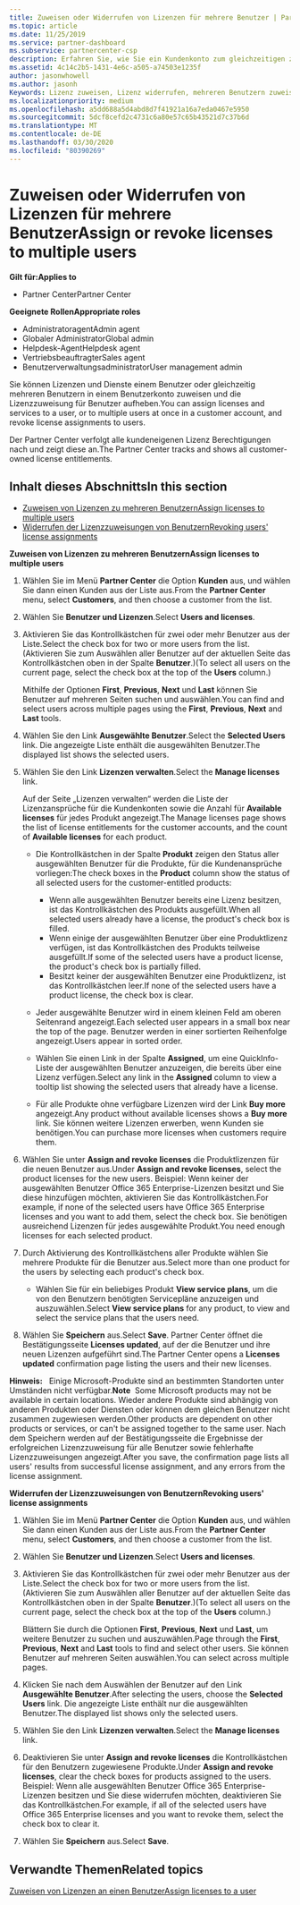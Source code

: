 ```yaml
---
title: Zuweisen oder Widerrufen von Lizenzen für mehrere Benutzer | Partner Center
ms.topic: article
ms.date: 11/25/2019
ms.service: partner-dashboard
ms.subservice: partnercenter-csp
description: Erfahren Sie, wie Sie ein Kundenkonto zum gleichzeitigen zuweisen oder widerrufen von Lizenzen und Diensten für einen oder mehrere Benutzer verwenden.
ms.assetid: 4c14c2b5-1431-4e6c-a505-a74503e1235f
author: jasonwhowell
ms.author: jasonh
Keywords: Lizenz zuweisen, Lizenz widerrufen, mehreren Benutzern zuweisen,
ms.localizationpriority: medium
ms.openlocfilehash: a5dd688a5d4abd8d7f41921a16a7eda0467e5950
ms.sourcegitcommit: 5dcf8cefd2c4731c6a80e57c65b43521d7c37b6d
ms.translationtype: MT
ms.contentlocale: de-DE
ms.lasthandoff: 03/30/2020
ms.locfileid: "80390269"
---
```

# <a name="assign-or-revoke-licenses-to-multiple-users"></a><span data-ttu-id="0baf2-104">Zuweisen oder Widerrufen von Lizenzen für mehrere Benutzer</span><span class="sxs-lookup"><span data-stu-id="0baf2-104">Assign or revoke licenses to multiple users</span></span>

<span data-ttu-id="0baf2-105">**Gilt für:**</span><span class="sxs-lookup"><span data-stu-id="0baf2-105">**Applies to**</span></span>

- <span data-ttu-id="0baf2-106">Partner Center</span><span class="sxs-lookup"><span data-stu-id="0baf2-106">Partner Center</span></span>

<span data-ttu-id="0baf2-107">**Geeignete Rollen**</span><span class="sxs-lookup"><span data-stu-id="0baf2-107">**Appropriate roles**</span></span>

- <span data-ttu-id="0baf2-108">Administratoragent</span><span class="sxs-lookup"><span data-stu-id="0baf2-108">Admin agent</span></span>
- <span data-ttu-id="0baf2-109">Globaler Administrator</span><span class="sxs-lookup"><span data-stu-id="0baf2-109">Global admin</span></span>
- <span data-ttu-id="0baf2-110">Helpdesk-Agent</span><span class="sxs-lookup"><span data-stu-id="0baf2-110">Helpdesk agent</span></span>
- <span data-ttu-id="0baf2-111">Vertriebsbeauftragter</span><span class="sxs-lookup"><span data-stu-id="0baf2-111">Sales agent</span></span>
- <span data-ttu-id="0baf2-112">Benutzerverwaltungsadministrator</span><span class="sxs-lookup"><span data-stu-id="0baf2-112">User management admin</span></span>

<span data-ttu-id="0baf2-113">Sie können Lizenzen und Dienste einem Benutzer oder gleichzeitig mehreren Benutzern in einem Benutzerkonto zuweisen und die Lizenzzuweisung für Benutzer aufheben.</span><span class="sxs-lookup"><span data-stu-id="0baf2-113">You can assign licenses and services to a user, or to multiple users at once in a customer account, and revoke license assignments to users.</span></span>

<span data-ttu-id="0baf2-114">Der Partner Center verfolgt alle kundeneigenen Lizenz Berechtigungen nach und zeigt diese an.</span><span class="sxs-lookup"><span data-stu-id="0baf2-114">The Partner Center tracks and shows all customer-owned license entitlements.</span></span>

## <a name="in-this-section"></a><span data-ttu-id="0baf2-115">Inhalt dieses Abschnitts</span><span class="sxs-lookup"><span data-stu-id="0baf2-115">In this section</span></span>


- [<span data-ttu-id="0baf2-116">Zuweisen von Lizenzen zu mehreren Benutzern</span><span class="sxs-lookup"><span data-stu-id="0baf2-116">Assign licenses to multiple users</span></span>](#assign-licenses-to-groups)
- [<span data-ttu-id="0baf2-117">Widerrufen der Lizenzzuweisungen von Benutzern</span><span class="sxs-lookup"><span data-stu-id="0baf2-117">Revoking users' license assignments</span></span>](#revoking-licenses)

<a href="" id="assign-licenses-to-groups"></a>
<span data-ttu-id="0baf2-118">**Zuweisen von Lizenzen zu mehreren Benutzern**</span><span class="sxs-lookup"><span data-stu-id="0baf2-118">**Assign licenses to multiple users**</span></span>

1. <span data-ttu-id="0baf2-119">Wählen Sie im Menü **Partner Center** die Option **Kunden** aus, und wählen Sie dann einen Kunden aus der Liste aus.</span><span class="sxs-lookup"><span data-stu-id="0baf2-119">From the **Partner Center** menu, select **Customers**, and then choose a customer from the list.</span></span>

2. <span data-ttu-id="0baf2-120">Wählen Sie **Benutzer und Lizenzen**.</span><span class="sxs-lookup"><span data-stu-id="0baf2-120">Select **Users and licenses**.</span></span>

3. <span data-ttu-id="0baf2-121">Aktivieren Sie das Kontrollkästchen für zwei oder mehr Benutzer aus der Liste.</span><span class="sxs-lookup"><span data-stu-id="0baf2-121">Select the check box for two or more users from the list.</span></span> <span data-ttu-id="0baf2-122">(Aktivieren Sie zum Auswählen aller Benutzer auf der aktuellen Seite das Kontrollkästchen oben in der Spalte **Benutzer**.)</span><span class="sxs-lookup"><span data-stu-id="0baf2-122">(To select all users on the current page, select the check box at the top of the **Users** column.)</span></span>

    <span data-ttu-id="0baf2-123">Mithilfe der Optionen **First**, **Previous**, **Next** und **Last** können Sie Benutzer auf mehreren Seiten suchen und auswählen.</span><span class="sxs-lookup"><span data-stu-id="0baf2-123">You can find and select users across multiple pages using the **First**, **Previous**, **Next** and **Last** tools.</span></span>

4. <span data-ttu-id="0baf2-124">Wählen Sie den Link **Ausgewählte Benutzer**.</span><span class="sxs-lookup"><span data-stu-id="0baf2-124">Select the **Selected Users** link.</span></span> <span data-ttu-id="0baf2-125">Die angezeigte Liste enthält die ausgewählten Benutzer.</span><span class="sxs-lookup"><span data-stu-id="0baf2-125">The displayed list shows the selected users.</span></span>

5. <span data-ttu-id="0baf2-126">Wählen Sie den Link **Lizenzen verwalten**.</span><span class="sxs-lookup"><span data-stu-id="0baf2-126">Select the **Manage licenses** link.</span></span>

    <span data-ttu-id="0baf2-127">Auf der Seite „Lizenzen verwalten“ werden die Liste der Lizenzansprüche für die Kundenkonten sowie die Anzahl für **Available licenses** für jedes Produkt angezeigt.</span><span class="sxs-lookup"><span data-stu-id="0baf2-127">The Manage licenses page shows the list of license entitlements for the customer accounts, and the count of **Available licenses** for each product.</span></span>

    -   <span data-ttu-id="0baf2-128">Die Kontrollkästchen in der Spalte **Produkt** zeigen den Status aller ausgewählten Benutzer für die Produkte, für die Kundenansprüche vorliegen:</span><span class="sxs-lookup"><span data-stu-id="0baf2-128">The check boxes in the **Product** column show the status of all selected users for the customer-entitled products:</span></span>

        -   <span data-ttu-id="0baf2-129">Wenn alle ausgewählten Benutzer bereits eine Lizenz besitzen, ist das Kontrollkästchen des Produkts ausgefüllt.</span><span class="sxs-lookup"><span data-stu-id="0baf2-129">When all selected users already have a license, the product's check box is filled.</span></span>
        -   <span data-ttu-id="0baf2-130">Wenn einige der ausgewählten Benutzer über eine Produktlizenz verfügen, ist das Kontrollkästchen des Produkts teilweise ausgefüllt.</span><span class="sxs-lookup"><span data-stu-id="0baf2-130">If some of the selected users have a product license, the product's check box is partially filled.</span></span>
        -   <span data-ttu-id="0baf2-131">Besitzt keiner der ausgewählten Benutzer eine Produktlizenz, ist das Kontrollkästchen leer.</span><span class="sxs-lookup"><span data-stu-id="0baf2-131">If none of the selected users have a product license, the check box is clear.</span></span>
    -   <span data-ttu-id="0baf2-132">Jeder ausgewählte Benutzer wird in einem kleinen Feld am oberen Seitenrand angezeigt.</span><span class="sxs-lookup"><span data-stu-id="0baf2-132">Each selected user appears in a small box near the top of the page.</span></span> <span data-ttu-id="0baf2-133">Benutzer werden in einer sortierten Reihenfolge angezeigt.</span><span class="sxs-lookup"><span data-stu-id="0baf2-133">Users appear in sorted order.</span></span>

    -   <span data-ttu-id="0baf2-134">Wählen Sie einen Link in der Spalte **Assigned**, um eine QuickInfo-Liste der ausgewählten Benutzer anzuzeigen, die bereits über eine Lizenz verfügen.</span><span class="sxs-lookup"><span data-stu-id="0baf2-134">Select any link in the **Assigned** column to view a tooltip list showing the selected users that already have a license.</span></span>

    -   <span data-ttu-id="0baf2-135">Für alle Produkte ohne verfügbare Lizenzen wird der Link **Buy more** angezeigt.</span><span class="sxs-lookup"><span data-stu-id="0baf2-135">Any product without available licenses shows a **Buy more** link.</span></span> <span data-ttu-id="0baf2-136">Sie können weitere Lizenzen erwerben, wenn Kunden sie benötigen.</span><span class="sxs-lookup"><span data-stu-id="0baf2-136">You can purchase more licenses when customers require them.</span></span>

6.  <span data-ttu-id="0baf2-137">Wählen Sie unter **Assign and revoke licenses** die Produktlizenzen für die neuen Benutzer aus.</span><span class="sxs-lookup"><span data-stu-id="0baf2-137">Under **Assign and revoke licenses**, select the product licenses for the new users.</span></span> <span data-ttu-id="0baf2-138">Beispiel: Wenn keiner der ausgewählten Benutzer Office 365 Enterprise-Lizenzen besitzt und Sie diese hinzufügen möchten, aktivieren Sie das Kontrollkästchen.</span><span class="sxs-lookup"><span data-stu-id="0baf2-138">For example, if none of the selected users have Office 365 Enterprise licenses and you want to add them, select the check box.</span></span> <span data-ttu-id="0baf2-139">Sie benötigen ausreichend Lizenzen für jedes ausgewählte Produkt.</span><span class="sxs-lookup"><span data-stu-id="0baf2-139">You need enough licenses for each selected product.</span></span>

7. <span data-ttu-id="0baf2-140">Durch Aktivierung des Kontrollkästchens aller Produkte wählen Sie mehrere Produkte für die Benutzer aus.</span><span class="sxs-lookup"><span data-stu-id="0baf2-140">Select more than one product for the users by selecting each product's check box.</span></span>
    -   <span data-ttu-id="0baf2-141">Wählen Sie für ein beliebiges Produkt **View service plans**, um die von den Benutzern benötigten Servicepläne anzuzeigen und auszuwählen.</span><span class="sxs-lookup"><span data-stu-id="0baf2-141">Select **View service plans** for any product, to view and select the service plans that the users need.</span></span>

8. <span data-ttu-id="0baf2-142">Wählen Sie **Speichern** aus.</span><span class="sxs-lookup"><span data-stu-id="0baf2-142">Select **Save**.</span></span> <span data-ttu-id="0baf2-143">Partner Center öffnet die Bestätigungsseite **Licenses updated**, auf der die Benutzer und ihre neuen Lizenzen aufgeführt sind.</span><span class="sxs-lookup"><span data-stu-id="0baf2-143">The Partner Center opens a **Licenses updated** confirmation page listing the users and their new licenses.</span></span>

<span data-ttu-id="0baf2-144">**Hinweis:**   Einige Microsoft-Produkte sind an bestimmten Standorten unter Umständen nicht verfügbar.</span><span class="sxs-lookup"><span data-stu-id="0baf2-144">**Note**  Some Microsoft products may not be available in certain locations.</span></span> <span data-ttu-id="0baf2-145">Wieder andere Produkte sind abhängig von anderen Produkten oder Diensten oder können dem gleichen Benutzer nicht zusammen zugewiesen werden.</span><span class="sxs-lookup"><span data-stu-id="0baf2-145">Other products are dependent on other products or services, or can't be assigned together to the same user.</span></span> <span data-ttu-id="0baf2-146">Nach dem Speichern werden auf der Bestätigungsseite die Ergebnisse der erfolgreichen Lizenzzuweisung für alle Benutzer sowie fehlerhafte Lizenzzuweisungen angezeigt.</span><span class="sxs-lookup"><span data-stu-id="0baf2-146">After you save, the confirmation page lists all users' results from successful license assignment, and any errors from the license assignment.</span></span>


<a href="" id="revoking-licenses"></a>
<span data-ttu-id="0baf2-147">**Widerrufen der Lizenzzuweisungen von Benutzern**</span><span class="sxs-lookup"><span data-stu-id="0baf2-147">**Revoking users' license assignments**</span></span>

1. <span data-ttu-id="0baf2-148">Wählen Sie im Menü **Partner Center** die Option **Kunden** aus, und wählen Sie dann einen Kunden aus der Liste aus.</span><span class="sxs-lookup"><span data-stu-id="0baf2-148">From the **Partner Center** menu, select **Customers**, and then choose a customer from the list.</span></span>

2. <span data-ttu-id="0baf2-149">Wählen Sie **Benutzer und Lizenzen**.</span><span class="sxs-lookup"><span data-stu-id="0baf2-149">Select **Users and licenses**.</span></span>

3. <span data-ttu-id="0baf2-150">Aktivieren Sie das Kontrollkästchen für zwei oder mehr Benutzer aus der Liste.</span><span class="sxs-lookup"><span data-stu-id="0baf2-150">Select the check box for two or more users from the list.</span></span> <span data-ttu-id="0baf2-151">(Aktivieren Sie zum Auswählen aller Benutzer auf der aktuellen Seite das Kontrollkästchen oben in der Spalte **Benutzer**.)</span><span class="sxs-lookup"><span data-stu-id="0baf2-151">(To select all users on the current page, select the check box at the top of the **Users** column.)</span></span>

    <span data-ttu-id="0baf2-152">Blättern Sie durch die Optionen **First**, **Previous**, **Next** und **Last**, um weitere Benutzer zu suchen und auszuwählen.</span><span class="sxs-lookup"><span data-stu-id="0baf2-152">Page through the **First**, **Previous**, **Next** and **Last** tools to find and select other users.</span></span> <span data-ttu-id="0baf2-153">Sie können Benutzer auf mehreren Seiten auswählen.</span><span class="sxs-lookup"><span data-stu-id="0baf2-153">You can select across multiple pages.</span></span>

4. <span data-ttu-id="0baf2-154">Klicken Sie nach dem Auswählen der Benutzer auf den Link **Ausgewählte Benutzer**.</span><span class="sxs-lookup"><span data-stu-id="0baf2-154">After selecting the users, choose the **Selected Users** link.</span></span> <span data-ttu-id="0baf2-155">Die angezeigte Liste enthält nur die ausgewählten Benutzer.</span><span class="sxs-lookup"><span data-stu-id="0baf2-155">The displayed list shows only the selected users.</span></span>

5. <span data-ttu-id="0baf2-156">Wählen Sie den Link **Lizenzen verwalten**.</span><span class="sxs-lookup"><span data-stu-id="0baf2-156">Select the **Manage licenses** link.</span></span>

6. <span data-ttu-id="0baf2-157">Deaktivieren Sie unter **Assign and revoke licenses** die Kontrollkästchen für den Benutzern zugewiesene Produkte.</span><span class="sxs-lookup"><span data-stu-id="0baf2-157">Under **Assign and revoke licenses**, clear the check boxes for products assigned to the users.</span></span> <span data-ttu-id="0baf2-158">Beispiel: Wenn alle ausgewählten Benutzer Office 365 Enterprise-Lizenzen besitzen und Sie diese widerrufen möchten, deaktivieren Sie das Kontrollkästchen.</span><span class="sxs-lookup"><span data-stu-id="0baf2-158">For example, if all of the selected users have Office 365 Enterprise licenses and you want to revoke them, select the check box to clear it.</span></span>

7. <span data-ttu-id="0baf2-159">Wählen Sie **Speichern** aus.</span><span class="sxs-lookup"><span data-stu-id="0baf2-159">Select **Save**.</span></span>

## <a name="related-topics"></a><span data-ttu-id="0baf2-160">Verwandte Themen</span><span class="sxs-lookup"><span data-stu-id="0baf2-160">Related topics</span></span>

[<span data-ttu-id="0baf2-161">Zuweisen von Lizenzen an einen Benutzer</span><span class="sxs-lookup"><span data-stu-id="0baf2-161">Assign licenses to a user</span></span>](assign-licenses-to-users.md)